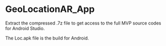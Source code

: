 # GeoLocationAR_App

Extract the compressed .7z file to get access to the full MVP source codes for Android Studio.



The Loc.apk file is the build for Android.
